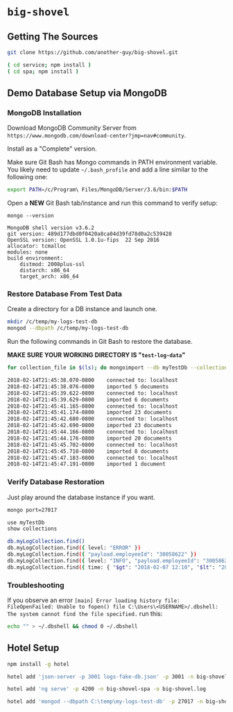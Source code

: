 # `big-shovel`

## Getting The Sources

```sh
git clone https://github.com/another-guy/big-shovel.git

( cd service; npm install )
( cd spa; npm install )
```

## Demo Database Setup via MongoDB

### MongoDB Installation

Download MongoDB Community Server from `https://www.mongodb.com/download-center?jmp=nav#community`.

Install as a "Complete" version.

Make sure Git Bash has Mongo commands in PATH environment variable.
You likely need to update `~/.bash_profile` and add a line similar to the following one:

```sh
export PATH=/c/Program\ Files/MongoDB/Server/3.6/bin:$PATH
```

Open a **NEW** Git Bash tab/instance and run this command to verify setup:

```
mongo --version

MongoDB shell version v3.6.2
git version: 489d177dbd0f0420a8ca04d39fd78d0a2c539420
OpenSSL version: OpenSSL 1.0.1u-fips  22 Sep 2016
allocator: tcmalloc
modules: none
build environment:
    distmod: 2008plus-ssl
    distarch: x86_64
    target_arch: x86_64
```

### Restore Database From Test Data

Create a directory for a DB instance and launch one.

```sh
mkdir /c/temp/my-logs-test-db
mongod --dbpath /c/temp/my-logs-test-db
```

Run the following commands in Git Bash to restore the database.

**MAKE SURE YOUR WORKING DIRECTORY IS "`test-log-data`"**

```sh
for collection_file in $(ls); do mongoimport --db myTestDb --collection myLogCollection --file ${collection_file}; done

2018-02-14T21:45:38.070-0800    connected to: localhost
2018-02-14T21:45:38.076-0800    imported 5 documents
2018-02-14T21:45:39.622-0800    connected to: localhost
2018-02-14T21:45:39.629-0800    imported 6 documents
2018-02-14T21:45:41.165-0800    connected to: localhost
2018-02-14T21:45:41.174-0800    imported 23 documents
2018-02-14T21:45:42.680-0800    connected to: localhost
2018-02-14T21:45:42.690-0800    imported 23 documents
2018-02-14T21:45:44.166-0800    connected to: localhost
2018-02-14T21:45:44.176-0800    imported 20 documents
2018-02-14T21:45:45.702-0800    connected to: localhost
2018-02-14T21:45:45.710-0800    imported 8 documents
2018-02-14T21:45:47.183-0800    connected to: localhost
2018-02-14T21:45:47.191-0800    imported 1 document
```

### Verify Database Restoration

Just play around the database instance if you want.

```sh
mongo port=27017

use myTestDb
show collections

db.myLogCollection.find()
db.myLogCollection.find({ level: "ERROR" })
db.myLogCollection.find({ "payload.employeeId": "30058622" })
db.myLogCollection.find({ level: "INFO", "payload.employeeId": "30058622" })
db.myLogCollection.find({ time: { "$gt": "2018-02-07 12:10", "$lt": "2018-02-07 12:30" } })
```

### Troubleshooting

If you observe an error `[main] Error loading history file: FileOpenFailed: Unable to fopen() file C:\Users\<USERNAME>/.dbshell: The system cannot find the file specified.` run this:

```sh
echo "" > ~/.dbshell && chmod 0 ~/.dbshell
```

## Hotel Setup

```sh
npm install -g hotel

hotel add 'json-server -p 3001 logs-fake-db.json' -p 3001 -n big-shovel-fake-db -o big-shovel-fake-db.log

hotel add 'ng serve' -p 4200 -n big-shovel-spa -o big-shovel.log

hotel add 'mongod --dbpath C:\temp\my-logs-test-db' -p 27017 -n big-shovel-mongo -o big-shovel-mongo.log
```